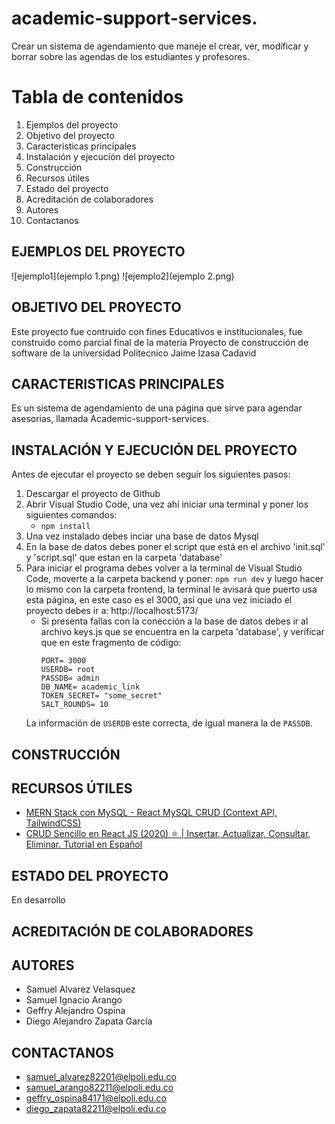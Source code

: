 # academic-support-services.
Crear un sistema de agendamiento que maneje el crear, ver, modificar y borrar sobre las agendas de los estudiantes y profesores. 

# Tabla de contenidos
1. Ejemplos del proyecto
2. Objetivo del proyecto
3. Caracteristicas principales
4. Instalación y ejecución del proyecto
5. Construcción
6. Recursos útiles
7. Estado del proyecto
8. Acreditación de colaboradores
9. Autores
10. Contactanos


## EJEMPLOS DEL PROYECTO
![ejemplo1](ejemplo 1.png)
![ejemplo2](ejemplo 2.png)

## OBJETIVO DEL PROYECTO
Este proyecto fue contruido con fines Educativos e institucionales, fue construido como parcial final de la materia Proyecto de construcción de software de la universidad Politecnico Jaime Izasa Cadavid

## CARACTERISTICAS PRINCIPALES
Es un sistema de agendamiento de una página que sirve para agendar asesorias, llamada Academic-support-services. 

## INSTALACIÓN Y EJECUCIÓN DEL PROYECTO
Antes de ejecutar el proyecto se deben seguir los siguientes pasos:
1. Descargar el proyecto de Github
2. Abrir Visual Studio Code, una vez ahí iniciar una terminal y poner los siguientes comandos:
   + `npm install`
3. Una vez instalado debes inciar una base de datos Mysql
4. En la base de datos debes poner el script que está en el archivo 'init.sql' y 'script.sql' que estan en la carpeta 'database'
5. Para iniciar el programa debes volver a la terminal de Visual Studio Code, moverte a la carpeta backend y poner: `npm run dev` y luego hacer lo mismo con la carpeta frontend, la terminal le avisará que puerto usa esta página, en este caso es el 3000, así que una vez iniciado el proyecto debes ir a: http://localhost:5173/
   - Si presenta fallas con la conección a la base de datos debes ir al archivo keys.js que se encuentra en la carpeta 'database', y verificar que en este fragmento de código:
     ```
     PORT= 3000
     USERDB= root
     PASSDB= admin
     DB_NAME= academic_link
     TOKEN_SECRET= "some_secret"
     SALT_ROUNDS= 10
   La información de `USERDB` este correcta, de igual manera la de `PASSDB`.

## CONSTRUCCIÓN

## RECURSOS ÚTILES
- [MERN Stack con MySQL - React MySQL CRUD (Context API, TailwindCSS)](https://www.youtube.com/watch?v=dJbd7BYofp4&t=1443s)
- [CRUD Sencillo en React JS (2020) ⚛️ | Insertar, Actualizar, Consultar, Eliminar. Tutorial en Español](https://www.youtube.com/watch?v=F4MdhfMn2vs&t=313s)


## ESTADO DEL PROYECTO
En desarrollo

## ACREDITACIÓN DE COLABORADORES

## AUTORES
- Samuel Alvarez Velasquez
- Samuel Ignacio Arango
- Geffry Alejandro Ospina
- Diego Alejandro Zapata García

## CONTACTANOS
- samuel_alvarez82201@elpoli.edu.co
- samuel_arango82211@elpoli.edu.co
- geffry_ospina84171@elpoli.edu.co
- diego_zapata82211@elpoli.edu.co
